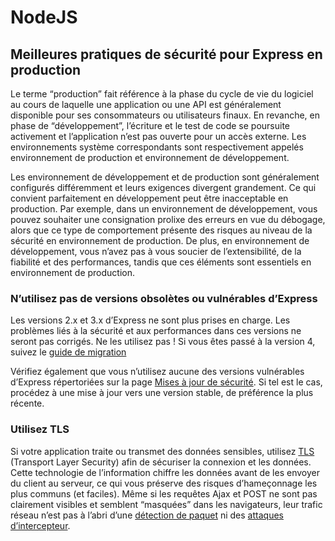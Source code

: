 # NodeJS

## Meilleures pratiques de sécurité pour Express en production

Le terme “production” fait référence à la phase du cycle de vie du logiciel au cours de laquelle une application ou une API est généralement disponible pour ses consommateurs ou utilisateurs finaux. En revanche, en phase de “développement”, l’écriture et le test de code se poursuite activement et l’application n’est pas ouverte pour un accès externe. Les environnements système correspondants sont respectivement appelés environnement de production et environnement de développement.

Les environnement de développement et de production sont généralement configurés différemment et leurs exigences divergent grandement. Ce qui convient parfaitement en développement peut être inacceptable en production. Par exemple, dans un environnement de développement, vous pouvez souhaiter une consignation prolixe des erreurs en vue du débogage, alors que ce type de comportement présente des risques au niveau de la sécurité en environnement de production. De plus, en environnement de développement, vous n’avez pas à vous soucier de l’extensibilité, de la fiabilité et des performances, tandis que ces éléments sont essentiels en environnement de production.

### N’utilisez pas de versions obsolètes ou vulnérables d’Express

Les versions 2.x et 3.x d’Express ne sont plus prises en charge. Les problèmes liés à la sécurité et aux performances dans ces versions ne seront pas corrigés. Ne les utilisez pas ! Si vous êtes passé à la version 4, suivez le [guide de migration](http://expressjs.com/fr/guide/migrating-4.html)

Vérifiez également que vous n’utilisez aucune des versions vulnérables d’Express répertoriées sur la page [Mises à jour de sécurité](http://expressjs.com/fr/advanced/security-updates.html). Si tel est le cas, procédez à une mise à jour vers une version stable, de préférence la plus récente.

### Utilisez TLS

Si votre application traite ou transmet des données sensibles, utilisez [TLS](https://en.wikipedia.org/wiki/Transport_Layer_Security) (Transport Layer Security) afin de sécuriser la connexion et les données. Cette technologie de l’information chiffre les données avant de les envoyer du client au serveur, ce qui vous préserve des risques d’hameçonnage les plus communs (et faciles). Même si les requêtes Ajax et POST ne sont pas clairement visibles et semblent “masquées” dans les navigateurs, leur trafic réseau n’est pas à l’abri d’une [détection de paquet](https://en.wikipedia.org/wiki/Packet_analyzer) ni des [attaques d’intercepteur](https://en.wikipedia.org/wiki/Man-in-the-middle_attack).
